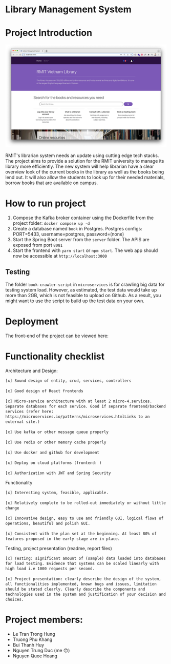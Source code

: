 # Library Management System

# Project Introduction
![home](./assets/home.jpg)

RMIT's librarian system needs an update using cutting edge tech stacks. The project aims to provide a solution for the RMIT university to manage its library more efficiently. The new system will help librarian have a clear overview look of the current books in the library as well as the books being lend out. It will also allow the students to look up for their needed materials, borrow books that are available on campus.

# How to run project
1. Compose the Kafka broker container using the Dockerfile from the project folder:
`docker compose up -d`
2. Create a database named `book` in Postgres. Postgres configs: PORT=5433, username=postgres, password=(none)
3. Start the Spring Boot server from the `server` folder. The APIS are exposed from port `8081`
4. Start the frontend with `yarn start` or `npm start`. The web app should now be accessible at `http://localhost:3000`

## Testing
The folder `book-crawler-script` in `microservices` is for crawling big data for testing system load. However, as estimated, the test data would take up more than 2GB, which is not feasible to upload on Github. As a result, you might want to use the script to build up the test data on your own.

# Deployment
The front-end of the project can be viewed here:

# Functionality checklist
Architecture and Design:

	[x] Sound design of entity, crud, services, controllers

	[x] Good design of React frontends

	[x] Micro-service architecture with at least 2 micro-4.services. Separate databases for each service. Good if separate frontend/backend services (refer here: https://microservices.io/patterns/microservices.htmlLinks to an external site.)
	
	[x] Use kafka or other message queue properly

	[x] Use redis or other memory cache properly

	[x] Use docker and github for development

	[x] Deploy on cloud platforms (frontend: )

	[x] Authorization with JWT and Spring Security


Functionality

	[x] Interesting system, feasible, applicable.

	[x] Relatively complete to be rolled-out immediately or without little change

	[x] Innovative design, easy to use and friendly GUI, logical flows of operations, beautiful and polish GUI.

	[x] Consistent with the plan set at the beginning. At least 80% of features proposed in the early stage are in place.

Testing, project presentation (readme, report files)

	[x] Testing: significant amount of (sample) data loaded into databases for load testing. Evidence that systems can be scaled linearly with high load i.e 1000 requests per second.

	[x] Project presentation: clearly describe the design of the system, all functionalities implemented, known bugs and issues, limitation should be stated clearly. Clearly describe the components and technologies used in the system and justification of your decision and choices.

# Project members:
- Le Tran Trong Hung
- Truong Phu Khang
- Bui Thanh Huy 
- Nguyen Trung Duc (me :kissing_smiling_eyes:)
- Nguyen Quoc Hoang
